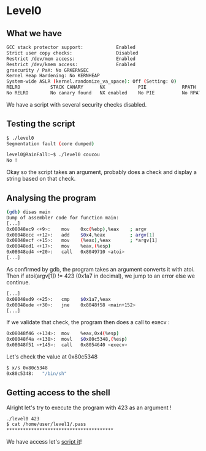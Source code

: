 # Level0

## What we have

```bash
GCC stack protector support:            Enabled
Strict user copy checks:                Disabled
Restrict /dev/mem access:               Enabled
Restrict /dev/kmem access:              Enabled
grsecurity / PaX: No GRKERNSEC
Kernel Heap Hardening: No KERNHEAP
System-wide ASLR (kernel.randomize_va_space): Off (Setting: 0)
RELRO           STACK CANARY      NX            PIE             RPATH      RUNPATH      FILE
No RELRO        No canary found   NX enabled    No PIE          No RPATH   No RUNPATH   /home/user/level0/level0
```

We have a script with several security checks disabled.

## Testing the script

```bash
$ ./level0 
Segmentation fault (core dumped)

level0@RainFall:~$ ./level0 coucou
No !
```

Okay so the script takes an argument, probably does a check and display a string based on that check. 

## Analysing the program 

```bash
(gdb) disas main
Dump of assembler code for function main:
[...]
0x08048ec9 <+9>:    mov    0xc(%ebp),%eax    ; argv
0x08048ecc <+12>:   add    $0x4,%eax         ; argv[1]
0x08048ecf <+15>:   mov    (%eax),%eax       ; *argv[1]
0x08048ed1 <+17>:   mov    %eax,(%esp)
0x08048ed4 <+20>:   call   0x8049710 <atoi>
[...]
```

As confirmed by gdb, the program takes an argument converts it with atoi.
Then if atoi(argv[1]) != 423 (0x1a7 in decimal), we jump to an error else we continue. 

```bash
[...]
0x08048ed9 <+25>:   cmp    $0x1a7,%eax 
0x08048ede <+30>:   jne    0x8048f58 <main+152>
[...]
```

If we validate that check, the program then does a call to execv :

```bash
0x08048f46 <+134>:	mov    %eax,0x4(%esp)
0x08048f4a <+138>:	movl   $0x80c5348,(%esp)
0x08048f51 <+145>:	call   0x8054640 <execv>
```

Let's check the value at 0x80c5348

```bash
$ x/s 0x80c5348
0x80c5348:	 "/bin/sh"
```

## Getting access to the shell

Alright let's try to execute the program with 423 as an argument ! 

```bash
./level0 423
$ cat /home/user/level1/.pass
***************************************
```

We have access let's [script it](./Ressources/exploit.py)! 